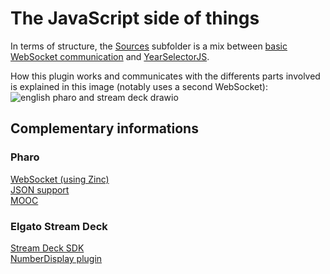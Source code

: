 # The JavaScript side of things
In terms of structure, the [Sources](https://github.com/OpenSmock/PharoStreamDeck/tree/main/Plugins/PharoStreamDeck/PharoStreamDeck%20JavaScript%20part/Sources/com.thales.pharostreamdeck.sdPlugin) subfolder is a mix between [basic WebSocket communication](https://github.com/OpenSmock/PharoStreamDeck/tree/main/webSocket) and [YearSelectorJS](https://github.com/OpenSmock/PharoStreamDeck/tree/main/Plugins/YearSelectorJS).

How this plugin works and communicates with the differents parts involved is explained in this image (notably uses a second WebSocket):
![english pharo and stream deck drawio](https://github.com/OpenSmock/PharoStreamDeck/assets/76944457/e57389f7-9eb3-42a5-a642-e1fbeefea8e6)

## Complementary informations
### Pharo
[WebSocket (using Zinc)](https://github.com/svenvc/docs/blob/master/zinc/zinc-websockets-paper.md) \
[JSON support](https://github.com/pharo-open-documentation/pharo-wiki/blob/master/ExternalProjects/Export/JSON.md) \
[MOOC](https://www.youtube.com/watch?v=JUKIjdjGjBU&list=PL2okA_2qDJ-kCHVcNXdO5wsUZJCY31zwf)

### Elgato Stream Deck
[Stream Deck SDK](https://developer.elgato.com/documentation) \
[NumberDisplay plugin](https://developer.elgato.com/documentation/stream-deck/samples/numberdisplay)
